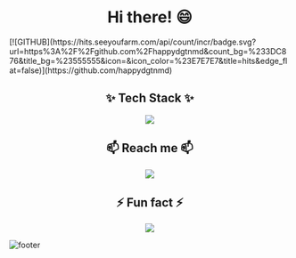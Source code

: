 <h1 align = "center"> Hi there! 😄 </h1>
 <p> [![GITHUB](https://hits.seeyoufarm.com/api/count/incr/badge.svg?url=https%3A%2F%2Fgithub.com%2Fhappydgtnmd&count_bg=%233DC876&title_bg=%23555555&icon=&icon_color=%23E7E7E7&title=hits&edge_flat=false)](https://github.com/happydgtnmd) </p>


<h2 align = "center"> ✨ Tech Stack ✨ </h2>
  <div align = "center">
  <img src="https://img.shields.io/badge/Python-black?style=flat&logo=&logoColor=3776AB"/> 
  </div>

<h2 align = "center"> 📫 Reach me 📫 </h2>
  <div align = "center">
  <a href="mailto:suryunpark23@gmail.com" target="_blank"><img src="https://img.shields.io/badge/Gmail-EA4335?style=flat-square&logo=Gmail&logoColor=white"/></a>
  </div>

<h2 align = "center"> ⚡ Fun fact ⚡</h2>
    <p align = "center"> 
    <img src="https://github-readme-stats.vercel.app/api?username=happydgtnmd&theme=vue&show_icons=true"/></a>
    </p>

![footer](https://capsule-render.vercel.app/api?type=waving&color=timeGradient&text=Thanks%20for%20visiting%20👋&animation=twinkling&fontSize=35&fontAlignY=40&fontAlign=70&height=180)
